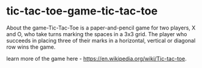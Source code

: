 # tic-tac-toe-game-tic-tac-toe

About the game-Tic-Tac-Toe is a paper-and-pencil game for two players, X and O, who take turns marking the spaces in a 3x3 grid. The player who succeeds in placing three of their marks in a horizontal, vertical or diagonal row wins the game.

learn more of the game here - https://en.wikipedia.org/wiki/Tic-tac-toe.
